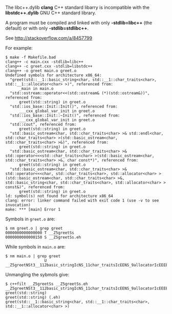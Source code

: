 The libc++.dylib **clang** C++ standard libarry is incompatible with the
**libstdc++.dylib** GNU C++ standard library.

A program must be compiled and linked with only **-stdlib=libc++** (the
default) or with only **-stdlib=stdlibc++**.

See http://stackoverflow.com/a/8457799

For example:

    $ make -f Makefile.bad
    clang++ -c main.cxx -stdlib=libc++
    clang++ -c greet.cxx -stdlib=libstdc++
    clang++ -o greet main.o greet.o
    Undefined symbols for architecture x86_64:
      "greet(std::__1::basic_string<char, std::__1::char_traits<char>, std::__1::allocator<char> >)", referenced from:
          _main in main.o
      "std::ostream::operator<<(std::ostream& (*)(std::ostream&))", referenced from:
          greet(std::string) in greet.o
      "std::ios_base::Init::Init()", referenced from:
          ___cxx_global_var_init in greet.o
      "std::ios_base::Init::~Init()", referenced from:
          ___cxx_global_var_init in greet.o
      "std::cout", referenced from:
          greet(std::string) in greet.o
      "std::basic_ostream<char, std::char_traits<char> >& std::endl<char, std::char_traits<char> >(std::basic_ostream<char, std::char_traits<char> >&)", referenced from:
          greet(std::string) in greet.o
      "std::basic_ostream<char, std::char_traits<char> >& std::operator<<<std::char_traits<char> >(std::basic_ostream<char, std::char_traits<char> >&, char const*)", referenced from:
          greet(std::string) in greet.o
      "std::basic_ostream<char, std::char_traits<char> >& std::operator<<<char, std::char_traits<char>, std::allocator<char> >(std::basic_ostream<char, std::char_traits<char> >&, std::basic_string<char, std::char_traits<char>, std::allocator<char> > const&)", referenced from:
          greet(std::string) in greet.o
    ld: symbol(s) not found for architecture x86_64
    clang: error: linker command failed with exit code 1 (use -v to see invocation)
    make: *** [main] Error 1


Symbols in `greet.o` are:

    $ nm greet.o | grep greet
    0000000000000000 T __Z5greetSs
    0000000000000150 S __Z5greetSs.eh


While symbols in `main.o` are:

    $ nm main.o | grep greet
                     U __Z5greetNSt3__112basic_stringIcNS_11char_traitsIcEENS_9allocatorIcEEEE


Unmangling the sybmols give:

    $ c++filt __Z5greetSs __Z5greetSs.eh __Z5greetNSt3__112basic_stringIcNS_11char_traitsIcEENS_9allocatorIcEEEE
    greet(std::string)
    greet(std::string) (.eh)
    greet(std::__1::basic_string<char, std::__1::char_traits<char>, std::__1::allocator<char> >)



